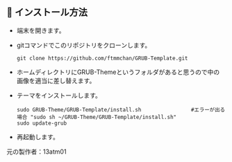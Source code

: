 
##

## :wrench: インストール方法

- 端末を開きます。

- gitコマンドでこのリポジトリをクローンします。

    ```
    git clone https://github.com/ftmmchan/GRUB-Template.git
    ```

- ホームディレクトリにGRUB-Themeというフォルダがあると思うので中の画像を適当に差し替えます。
    
 - テーマをインストールします。

    ```
    sudo GRUB-Theme/GRUB-Template/install.sh                #エラーが出る場合 "sudo sh ~/GRUB-Theme/GRUB-Template/install.sh"
    sudo update-grub
    ```
 - 再起動します。

元の製作者：13atm01
